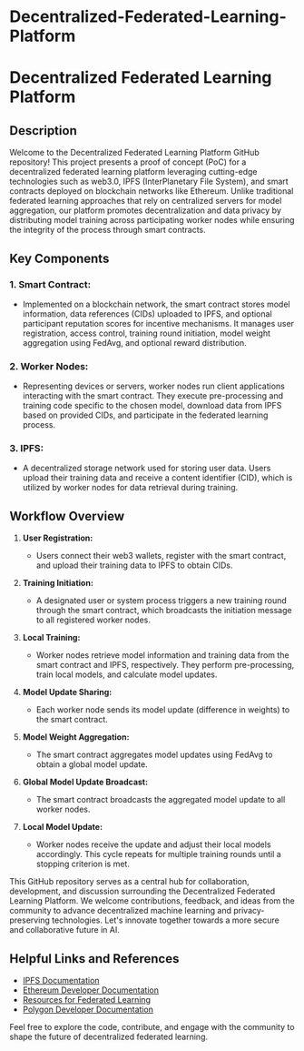 # Decentralized-Federated-Learning-Platform

# Decentralized Federated Learning Platform

## Description

Welcome to the Decentralized Federated Learning Platform GitHub repository! This project presents a proof of concept (PoC) for a decentralized federated learning platform leveraging cutting-edge technologies such as web3.0, IPFS (InterPlanetary File System), and smart contracts deployed on blockchain networks like Ethereum. Unlike traditional federated learning approaches that rely on centralized servers for model aggregation, our platform promotes decentralization and data privacy by distributing model training across participating worker nodes while ensuring the integrity of the process through smart contracts.

## Key Components

### 1. Smart Contract:
- Implemented on a blockchain network, the smart contract stores model information, data references (CIDs) uploaded to IPFS, and optional participant reputation scores for incentive mechanisms. It manages user registration, access control, training round initiation, model weight aggregation using FedAvg, and optional reward distribution.

### 2. Worker Nodes:
- Representing devices or servers, worker nodes run client applications interacting with the smart contract. They execute pre-processing and training code specific to the chosen model, download data from IPFS based on provided CIDs, and participate in the federated learning process.

### 3. IPFS:
- A decentralized storage network used for storing user data. Users upload their training data and receive a content identifier (CID), which is utilized by worker nodes for data retrieval during training.

## Workflow Overview

1. **User Registration:**
   - Users connect their web3 wallets, register with the smart contract, and upload their training data to IPFS to obtain CIDs.

2. **Training Initiation:**
   - A designated user or system process triggers a new training round through the smart contract, which broadcasts the initiation message to all registered worker nodes.

3. **Local Training:**
   - Worker nodes retrieve model information and training data from the smart contract and IPFS, respectively. They perform pre-processing, train local models, and calculate model updates.

4. **Model Update Sharing:**
   - Each worker node sends its model update (difference in weights) to the smart contract.

5. **Model Weight Aggregation:**
   - The smart contract aggregates model updates using FedAvg to obtain a global model update.

6. **Global Model Update Broadcast:**
   - The smart contract broadcasts the aggregated model update to all worker nodes.

7. **Local Model Update:**
   - Worker nodes receive the update and adjust their local models accordingly. This cycle repeats for multiple training rounds until a stopping criterion is met.

This GitHub repository serves as a central hub for collaboration, development, and discussion surrounding the Decentralized Federated Learning Platform. We welcome contributions, feedback, and ideas from the community to advance decentralized machine learning and privacy-preserving technologies. Let's innovate together towards a more secure and collaborative future in AI.

## Helpful Links and References

- [IPFS Documentation](https://docs.ipfs.io/)
- [Ethereum Developer Documentation](https://ethereum.org/developers/)
- [Resources for Federated Learning](https://github.com/weimingwill/awesome-federated-learning)
- [Polygon Developer Documentation](https://docs.polygon.technology/)

Feel free to explore the code, contribute, and engage with the community to shape the future of decentralized federated learning.
